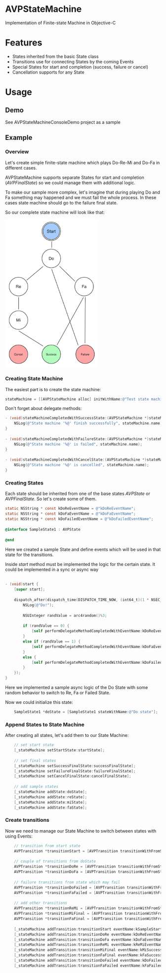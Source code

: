 # AVPStateMachine
Implementation of Finite-state Machine in Objective-C

# Features
* States inherited from the basic State class
* Transitions use for connecting States by the coming Events
* Special States for start and completion (success, failure or cancel)
* Cancellation supports for any State

# Usage

## Demo

See AVPStateMachineConsoleDemo project as a sample

## Example

### Overview

Let's create simple finite-state machine which plays Do-Re-Mi and Do-Fa in different cases.

AVPStateMachine supports separate States for start and completion (<i>AVPFinalState</i>) so we could manage them with additional logic.

To make our sample more complex, let's imagine that during playing Do and Fa something may happened and we must fail the whole process. In these cases state machine should go to the failure final state.

So our complete state machine will look like that:

<img src="https://github.com/gn0meavp/AVPStateMachine/raw/gn0meavp-patch-1/manual/sample-scheme-01.png" alt="asdf" width="300">

### Creating State Machine

The easiest part is to create the state machine:

```objectivec
stateMachine = [[AVPStateMachine alloc] initWithName:@"Test state machine" delegate:self];
```

Don't forget about delegate methods:

```objective-c
- (void)stateMachineCompletedWithSuccessState:(AVPStateMachine *)stateMachine {
    NSLog(@"State machine '%@' finish successfully", stateMachine.name);
}

- (void)stateMachineCompletedWithFailureState:(AVPStateMachine *)stateMachine {
    NSLog(@"State machine '%@' is failed", stateMachine.name);
}

- (void)stateMachineCompletedWithCancelState:(AVPStateMachine *)stateMachine {
    NSLog(@"State machine '%@' is cancelled", stateMachine.name);
}
```

### Creating States

Each state should be inherited from one of the base states <i>AVPState</i> or <i>AVPFinalState</i>. So let's create some of them.

```objective-c
static NSString * const kDoReEventName = @"kDoReEventName";
static NSString * const kDoFaEventName = @"kDoFaEventName";
static NSString * const kDoFailedEventName = @"kDoFailedEventName";

@interface SampleState1 : AVPState

@end
```

Here we created a sample State and define events which will be used in that state for the transitions.

Inside <i>start</i> method must be implemented the logic for the certain state. It could be implemented in a sync or async way

```objective-c

- (void)start {
    [super start];
    
    dispatch_after(dispatch_time(DISPATCH_TIME_NOW, (int64_t)(1 * NSEC_PER_SEC)), dispatch_get_main_queue(), ^{
        NSLog(@"Do!");
        
        NSUInteger randValue = arc4random()%3;
        
        if (randValue == 0) {
            [self performDelegateMethodCompletedWithEventName:kDoReEventName error:nil];
        }
        else if (randValue == 1) {
            [self performDelegateMethodCompletedWithEventName:kDoFaEventName error:nil];
        }
        else {
            [self performDelegateMethodCompletedWithEventName:kDoFailedEventName error:nil];
        }
    });
}
```
Here we implemented a sample async logic of the Do State with some random behavior to switch to Re, Fa or Failed State.

Now we could initialize this state:

```objectivec
    SampleState1 *doState = [SampleState1 stateWithName:@"Do state"];
```

### Append States to State Machine

After creating all states, let's add them to our State Machine:

```objective-c
    // set start state
    [_stateMachine setStartState:startState];
    
    // set final states
    [_stateMachine setSuccessFinalState:successFinalState];
    [_stateMachine setFailureFinalState:failureFinalState];
    [_stateMachine setCancelFinalState:cancelFinalState];
    
    // add sample states
    [_stateMachine addState:doState];
    [_stateMachine addState:reState];
    [_stateMachine addState:miState];
    [_stateMachine addState:faState];
```

### Create transitions

Now we need to manage our State Machine to switch between states with using Events:

```objectivec
    // transition from start state
    AVPTransition *transitionStart = [AVPTransition transitionWithFromState:startState toState:doState];
    
    // couple of transitions from doState
    AVPTransition *transitionDoRe = [AVPTransition transitionWithFromState:doState toState:reState];
    AVPTransition *transitionDoFa = [AVPTransition transitionWithFromState:doState toState:faState];
    
    // failure transitions from state which may fail
    AVPTransition *transitionDoFailed = [AVPTransition transitionWithFromState:doState toState:failureFinalState];
    AVPTransition *transitionFaFailed = [AVPTransition transitionWithFromState:faState toState:failureFinalState];
    
    // add other transitions
    AVPTransition *transitionReMi = [AVPTransition transitionWithFromState:reState toState:miState];
    AVPTransition *transitionMiFinal = [AVPTransition transitionWithFromState:miState toState:successFinalState];
    AVPTransition *transitionFaFinal = [AVPTransition transitionWithFromState:faState toState:successFinalState];
    
    [_stateMachine addTransition:transitionStart eventName:kSampleStartEventName];
    [_stateMachine addTransition:transitionDoRe eventName:kDoReEventName];
    [_stateMachine addTransition:transitionDoFa eventName:kDoFaEventName];
    [_stateMachine addTransition:transitionReMi eventName:kReMiEventName];
    [_stateMachine addTransition:transitionMiFinal eventName:kMiSuccessEventName];
    [_stateMachine addTransition:transitionFaFinal eventName:kFaSuccessEventName];
    [_stateMachine addTransition:transitionDoFailed eventName:kDoFailedEventName];
    [_stateMachine addTransition:transitionFaFailed eventName:kFaFailedEventName];
```
